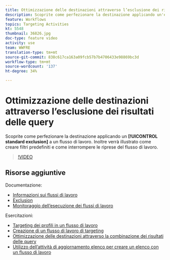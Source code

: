 ```yaml
---
title: Ottimizzazione delle destinazioni attraverso l’esclusione dei risultati delle query
description: Scoprite come perfezionare la destinazione applicando un'esclusione standard a un flusso di lavoro. Inoltre verrà illustrato come creare filtri predefiniti e come interrompere le riprese del flusso di lavoro.
feature: Workflows
topics: Targeting Activities
kt: 5548
thumbnail: 36826.jpg
doc-type: feature video
activity: use
team: WWFRE
translation-type: tm+mt
source-git-commit: 838c617ca163a09fcb57b7b4706433e98869bc3d
workflow-type: tm+mt
source-wordcount: '137'
ht-degree: 34%

---
```



# Ottimizzazione delle destinazioni attraverso l’esclusione dei risultati delle query

Scoprite come perfezionare la destinazione applicando un **[!UICONTROL standard exclusion]** a un flusso di lavoro. Inoltre verrà illustrato come creare filtri predefiniti e come interrompere le riprese del flusso di lavoro.

>[!VIDEO](https://video.tv.adobe.com/v/36826?quality=12)

## Risorse aggiuntive

Documentazione:

* [Informazioni sui flussi di lavoro](https://docs.adobe.com/content/help/en/campaign-classic/using/automating-with-workflows/introduction/about-workflows.html)
* [Exclusion](https://docs.adobe.com/content/help/en/campaign-classic/using/automating-with-workflows/targeting-activities/exclusion.html)
* [Monitoraggio dell’esecuzione dei flussi di lavoro](https://docs.adobe.com/content/help/en/campaign-classic/using/automating-with-workflows/monitoring-workflows/monitoring-workflow-execution.html)

Esercitazioni:

* [Targeting dei profili in un flusso di lavoro](/help/getting-started/targeting-profiles-in-a-workflow.md)
* [Creazione di un flusso di lavoro di targeting](/help/automating-with-workflows/creating-a-targeting-workflow.md)
* [Ottimizzazione delle destinazioni attraverso la combinazione dei risultati delle query](/help/automating-with-workflows/refining-targets-by-combining-query-results.md)
* [Utilizzo dell’attività di aggiornamento elenco per creare un elenco con un flusso di lavoro](/help/automating-with-workflows/using-the-update-list-activity.md)
